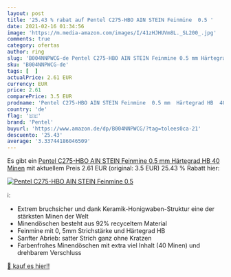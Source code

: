 ```yaml
---
layout: post
title: '25.43 % rabat auf Pentel C275-HBO AIN STEIN Feinmine  0.5 '
date: 2021-02-16 01:34:56
image: 'https://m.media-amazon.com/images/I/41zHJHUVm8L._SL200_.jpg'
comments: true
category: ofertas
author: ring
slug: 'B004NNPWCG-de Pentel C275-HBO AIN STEIN Feinmine 0.5 mm Härtegrad HB 40...'
sku: 'B004NNPWCG-de'
tags: [  ]
actualPrice: 2.61 EUR
currency: EUR
price: 2.61
comparePrice: 3.5 EUR
prodname: 'Pentel C275-HBO AIN STEIN Feinmine  0.5 mm  Härtegrad HB  40 Minen'
country: 'de'
flag: '🇩🇪'
brand: 'Pentel'
buyurl: 'https://www.amazon.de/dp/B004NNPWCG/?tag=tolees0ca-21'
descuento: '25.43'
average: '3.33744186046509'
---
```


Es gibt ein [Pentel C275-HBO AIN STEIN Feinmine  0.5 mm  Härtegrad HB  40 Minen](https://www.amazon.de/dp/B004NNPWCG/?tag=tolees0ca-21) mit aktuellem Preis 2.61 EUR (original: 3.5 EUR) 25.43 % Rabatt hier:

[![Pentel C275-HBO AIN STEIN Feinmine  0.5 ](https://m.media-amazon.com/images/I/41zHJHUVm8L._SL200_.jpg)](https://www.amazon.de/dp/B004NNPWCG/?tag=tolees0ca-21)

ℹ️:

- Extrem bruchsicher und dank Keramik-Honigwaben-Struktur eine der stärksten Minen der Welt
- Minendöschen besteht aus 92% recyceltem Material
- Feinmine mit 0, 5mm Strichstärke und Härtegrad HB
- Sanfter Abrieb: satter Strich ganz ohne Kratzen
- Farbenfrohes Minendöschen mit extra viel Inhalt (40 Minen) und drehbarem Verschluss

[🛒 kauf es hier!!](https://www.amazon.de/dp/B004NNPWCG/?tag=tolees0ca-21)

